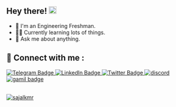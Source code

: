 ## Hey there! <img src="https://media.giphy.com/media/hvRJCLFzcasrR4ia7z/giphy.gif" width="20px">





- 🤖 I'm an Engineering Freshman.
- 🧑‍💻 Currently learning lots of things.
- 💬 Ask me about anything.





## 💬 Connect with me : 
<div id="badges">
  <a href="https://t.me/sajalkmr" target="_blank" rel="noopener noreferrer">
    <img src="https://img.shields.io/badge/-Telegram-red?color=blue&logo=telegram&logoColor=black" alt="Telegram Badge"/>
  </a>
  
  <a href="https://www.linkedin.com/in/sajalkmr/" target="_blank">
    <img src="https://img.shields.io/badge/LinkedIn-blue?style=flat-square&logo=linkedin&logoColor=white" alt="LinkedIn Badge"/>
  </a>
  
   <a href="https://twitter.com/sajalkmr18" target="_blank">
    <img src="https://img.shields.io/badge/Twitter-blue?style=flat-square&logo=twitter&logoColor=white" alt="Twitter Badge"/>
  </a>
  
  <a href="https://www.discordapp.com/users/785875026007294022" target="_blank">
    <img src="https://img.shields.io/badge/Discord-darkblue?style=flat-square&logo=discord&logoColor=white" alt="discord"/>
  </a>
  
  
  
  
  
  <a href="">
    <img src="https://img.shields.io/badge/Gmail-red?style=flat-square&logo=gmail&logoColor=white" alt="gamil badge"/>
  </a>
  <br></br>
  <p align="left"> <a href="https://github.com/sajalkmr"><img src="https://komarev.com/ghpvc/?username=sajalkmr&label=Profile%20views&color=0e75b6&style=flat" alt="sajalkmr" /></a> 
  
 
  

</p>
  

  
  
  </div>
  
 
